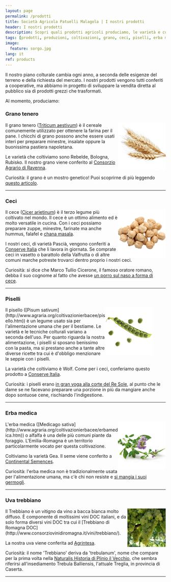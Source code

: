 ```yaml
---
layout: page
permalink: /prodotti
title: Società Agricola Patuelli Malagola | I nostri prodotti
header: I nostri prodotti
description: Scopri quali prodotti agricoli produciamo, le varietà e curiosità.
tags: [prodotti, produzioni, coltivazioni, grano, ceci, piselli, erba medica, uva, trebbiano, azienda, agricola, Ravenna, Emilia-Romagna]
image:
  feature: sorgo.jpg
lang: it
ref: products
---
```


<!--- 
<figure>
	<img src="/images/wheat.png" style="width:150px;height:150px;">
</figure> 
---> 

<!--- 
<figure>
	<img src="/images/chickpeas.png" alt="Ceci" style="width:100px;height:100px;" align="left">
	<figcaption>Ceci</figcaption>
</figure>  
---> 

Il nostro piano colturale cambia ogni anno, a seconda delle esigenze del terreno e della richiesta del mercato. I nostri prodotti vengono tutti conferiti a cooperative, ma abbiamo in progetto di sviluppare la vendita diretta al pubblico sia di prodotti grezzi che trasformati.   

Al momento, produciamo: 

### Grano tenero    
<img src="/images/wheat.png" alt="Grano" style="width:150px;height:150px;" align="right">

Il grano tenero ([Triticum aestivum](http://www.agraria.org/coltivazionierbacee/granotenero.htm)) è il cereale comunemente utilizzato per ottenere la farina per il pane. I chicchi di grano possono anche essere usati interi per preparare minestre, insalate oppure la buonissima pastiera napoletana.  

Le varietà che coltiviamo sono Rebelde, Bologna, Rubisko. Il nostro grano viene conferito al [Consorzio Agrario di Ravenna](https://www.consorzioagrarioravenna.it/).  

Curiosità: il grano è un mostro genetico! Puoi scoprirne di più leggendo [questo articolo](http://bressanini-lescienze.blogautore.espresso.repubblica.it/2016/03/24/quel-mostro-genetico-chiamato-frumento/).  

---

### Ceci    
<img src="/images/chickpeas.png" alt="Ceci" style="width:150px;height:150px;" align="right">    

Il cece ([Cicer arietinum](http://www.agraria.org/coltivazionierbacee/cece.htm)) è il terzo legume più coltivato nel mondo. Il cece è un ottimo alimento ed è molto versatile in cucina. Con i ceci possiamo preparare zuppe, minestre, farinate ma anche hummus, falafel e [chana masala](https://www.theguardian.com/lifeandstyle/2015/sep/24/how-to-make-the-perfect-chana-masala).  

I nostri ceci, di varietà Pascià, vengono conferiti a [Conserve Italia](https://www.conserveitalia.it/) che li lavora in giornata. Se comprate ceci in vasetto o barattolo della Valfrutta o di altre comuni marche potreste trovarci dentro proprio i nostri ceci.      

Curiosità: si dice che Marco Tullio Cicerone, il famoso oratore romano, debba il suo cognome al fatto che avesse [un porro sul naso a forma di cece](https://www.etimo.it/?term=cicerone).

---

### Piselli    
<figure>
	<img src="/images/peas.png" alt="Piselli" style="width:150px;height:150px;" align="right">
</figure>  
Il pisello ([Pisum sativum](http://www.agraria.org/coltivazionierbacee/pisello.htm)) è un legume usato sia per l'alimentazione umana che per il bestiame. Le varietà e le tecniche colturali variano a seconda dell'uso. Per quanto riguarda la nostra alimentazione, i piselli si sposano benissimo con la pasta, ma si prestano anche a tante altre diverse ricette tra cui è d'obbligo menzionare le seppie con i piselli.  
  
La varietà che coltiviamo è Wolf. Come per i ceci, conferiamo questo prodotto a [Conserve Italia](https://www.conserveitalia.it/).  

Curiosità: i piselli erano [in gran voga alla corte del Re Sole](https://www.laterza.it/index.php?option=com_laterza&Itemid=97&task=schedalibro&isbn=9788842091011), al punto che le dame se ne facevano preparare una porzione in più da mangiare anche dopo sontuose cene, rischiando l'indigestione.  

---   
    
### Erba medica    
<img src="/images/alfalfa.png" alt="Erba medica" style="width:150px;height:150px;" align="right">   
L'erba medica ([Medicago sativa](http://www.agraria.org/coltivazionierbacee/erbamedica.htm)) o alfalfa è una delle più comuni piante da foraggio. L'Emilia-Romagna è un territorio particolarmente vocato per questa coltivazione. 

Coltiviamo la varietà Gea. Il seme viene conferito a [Continental Semences](http://www.continentalsemences.com/).

Curiosità: l'erba medica non è tradizionalmente usata per l'alimentazione umana, ma c'è chi non resiste e [si mangia i suoi germogli](https://alivebynature.com/the-right-way-to-eat-alfalfa-sprouts/).
  
---   

### Uva trebbiano
<img src="/images/trebbiano.jpg" alt="Trebbiano" style="width:120px;height:120px;" align="right">  
Il Trebbiano è un vitigno da vino a bacca bianca molto diffuso. È componente di moltissimi vini DOC italiani, e da solo forma diversi vini DOC tra cui il [Trebbiano di Romagna DOC](http://www.consorziovinidiromagna.it/vini/trebbiano/).

La nostra uva viene conferita ad [Agrintesa](http://www.agrintesa.it/).   

Curiosità: il nome 'Trebbiano' deriva da 'trebulanum', nome che compare per la prima volta nella [Naturalis Historia di Plinio il Vecchio](https://la.wikisource.org/wiki/Naturalis_Historia/Liber_XIV), che sembra riferirsi all'insediamento Trebula Balliensis, l'attuale Treglia, in provincia di Caserta.  
   
---    
